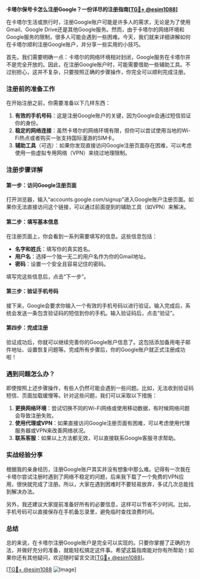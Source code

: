 **卡塔尔保号卡怎么注册Google？一份详尽的注册指南[[TG💪+ @esim1088](https://t.me/s/esim1088)]**

在卡塔尔生活或旅行时，注册Google账户可能是许多人的需求，无论是为了使用Gmail、Google Drive还是其他Google服务。然而，由于卡塔尔的网络环境和Google服务的限制，很多人可能会遇到一些困难。今天，我们就来详细讲解如何在卡塔尔顺利注册Google账户，并分享一些实用的小技巧。

首先，我们需要明确一点：卡塔尔的网络环境相对封闭，Google服务在卡塔尔并不是完全开放的。因此，在注册Google账户时，可能需要借助一些辅助工具。不过别担心，这并不复杂，只要按照正确的步骤操作，你完全可以顺利完成注册。

### 注册前的准备工作

在开始注册之前，你需要准备以下几样东西：

1. **有效的手机号码**：这是注册Google账户的关键，因为Google会通过短信验证你的身份。
2. **稳定的网络连接**：虽然卡塔尔的网络环境有限，但你可以尝试使用当地的Wi-Fi热点或者购买一张支持国际漫游的SIM卡。
3. **辅助工具**（可选）：如果你发现直接访问Google注册页面存在困难，可以考虑使用一些虚拟专用网络（VPN）来绕过地理限制。

### 注册步骤详解

#### 第一步：访问Google注册页面

打开浏览器，输入“accounts.google.com/signup”进入Google账户注册页面。如果你无法直接访问这个链接，可以通过前面提到的辅助工具（如VPN）来解决。

#### 第二步：填写基本信息

在注册页面上，你会看到一系列需要填写的信息。这些信息包括：

- **名字和姓氏**：填写你的真实姓名。
- **用户名**：选择一个独一无二的用户名作为你的Gmail地址。
- **密码**：设置一个安全且容易记住的密码。

填写完这些信息后，点击“下一步”。

#### 第三步：验证手机号码

接下来，Google会要求你输入一个有效的手机号码以进行验证。输入完成后，系统会发送一条包含验证码的短信到你的手机。输入验证码后，点击“验证”。

#### 第四步：完成注册

验证成功后，你就可以继续完善你的Google账户信息了。这包括添加备用电子邮件地址、设置恢复问题等。完成所有步骤后，你的Google账户就正式注册成功啦！

### 遇到问题怎么办？

即使按照上述步骤操作，有些人仍然可能会遇到一些问题。比如，无法收到验证码短信、页面加载缓慢等。针对这些问题，我们可以采取以下措施：

1. **更换网络环境**：尝试切换不同的Wi-Fi网络或使用移动数据，有时候网络问题会导致注册失败。
2. **使用代理或VPN**：如果直接访问Google注册页面有困难，可以考虑使用代理服务器或VPN来改善网络状况。
3. **联系客服**：如果以上方法都无效，可以直接联系Google客服寻求帮助。

### 实战经验分享

根据我的亲身经历，注册Google账户其实并没有想象中那么难。记得有一次我在卡塔尔尝试注册时遇到了网络不稳定的问题，后来我下载了一个免费的VPN应用，很快就完成了注册。所以，大家在遇到困难时不要轻易放弃，多试几次总能找到解决办法。

另外，我还建议大家提前准备好所有的必要信息，这样可以节省不少时间。比如，手机号码可以直接保存在手机备忘录里，避免临时查找浪费时间。

### 总结

总的来说，在卡塔尔注册Google账户是完全可以实现的。只要你掌握了正确的方法，并做好充分的准备，就能轻松搞定这件事。希望这篇指南能对你有所帮助！如果你还有其他疑问，欢迎随时留言交流[[TG💪+ @esim1088](https://t.me/s/esim1088)]。

[[TG💪+ @esim1088](https://t.me/s/esim1088) ![Image](https://i.postimg.cc/4NQfJmqS/Snipaste-2025-05-13-00-14-12.png)]